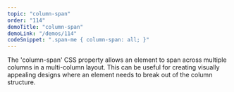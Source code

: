```yaml
---
topic: "column-span"
order: "114"
demoTitle: "column-span"
demoLink: "/demos/114"
codeSnippet: ".span-me { column-span: all; }"
---
```


The 'column-span' CSS property allows an element to span across multiple columns in a multi-column layout. This can be useful for creating visually appealing designs where an element needs to break out of the column structure.
<br />
